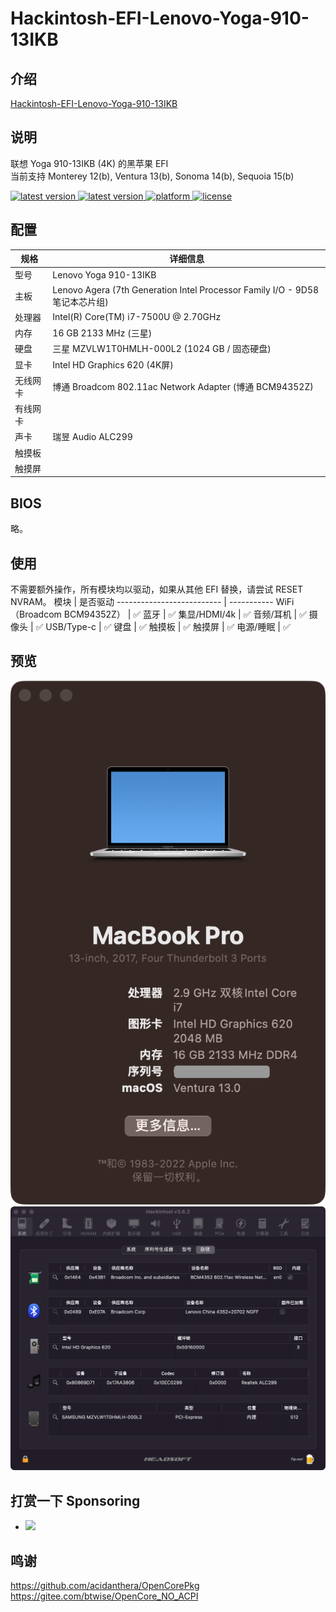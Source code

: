 # Hackintosh-EFI-Lenovo-Yoga-910-13IKB

## 介绍  
[Hackintosh-EFI-Lenovo-Yoga-910-13IKB](https://github.com/wjz304/Hackintosh-EFI-Lenovo-Yoga-910-13IKB)


## 说明  
联想 Yoga 910-13IKB (4K) 的黑苹果 EFI  
当前支持 Monterey 12(b), Ventura 13(b), Sonoma 14(b), Sequoia 15(b)
<!--
downloads
<a href="https://github.com/wjz304/Hackintosh-EFI-Lenovo-Yoga-910-13IKB/releases">
<img src="https://img.shields.io/github/downloads/wjz304/Hackintosh-EFI-Lenovo-Yoga-910-13IKB/total.svg?style=flat" alt="downloads"/>
</a>
-->
<!-- version -->
<a href="https://github.com/wjz304/Hackintosh-EFI-Lenovo-Yoga-910-13IKB/releases">
<img src="https://img.shields.io/github/release/wjz304/Hackintosh-EFI-Lenovo-Yoga-910-13IKB.svg?style=flat" alt="latest version"/>
</a>
<!-- version -->
<a href="https://github.com/wjz304/Hackintosh-EFI-Lenovo-Yoga-910-13IKB/releases">
<img src="https://img.shields.io/github/v/release/wjz304/Hackintosh-EFI-Lenovo-Yoga-910-13IKB?include_prereleases&label=prereleases" alt="latest version"/>
</a>
<!-- platform -->
<a href="https://github.com/wjz304/Hackintosh-EFI-Lenovo-Yoga-910-13IKB">
<img src="https://img.shields.io/badge/platform-macOS-lightgrey.svg?style=flat" alt="platform"/>
</a>
<!-- license -->
<a href="https://github.com/wjz304/Hackintosh-EFI-Lenovo-Yoga-910-13IKB/blob/master/License.txt">
<img src="https://img.shields.io/github/license/wjz304/Hackintosh-EFI-Lenovo-Yoga-910-13IKB.svg?style=flat" alt="license"/>
</a>


## 配置  
 规格     | 详细信息
 ---------|--------
 型号     | Lenovo Yoga 910-13IKB
 主板     | Lenovo Agera (7th Generation Intel Processor Family I/O - 9D58 笔记本芯片组)
 处理器   | Intel(R) Core(TM) i7-7500U @ 2.70GHz
 内存     | 16 GB 2133 MHz (三星)
 硬盘     | 三星 MZVLW1T0HMLH-000L2 (1024 GB / 固态硬盘)
 显卡     | Intel HD Graphics 620  (4K屏)
 无线网卡 | 博通 Broadcom 802.11ac Network Adapter (博通 BCM94352Z)
 有线网卡 | 
 声卡     | 瑞昱 Audio ALC299
 触摸板   |
 触摸屏   |


## BIOS
 略。  
 
## 使用
不需要额外操作，所有模块均以驱动，如果从其他 EFI 替换，请尝试 RESET NVRAM。
 模块                       | 是否驱动
 -------------------------- | ----------- 
 WiFi（Broadcom BCM94352Z） | ✅
 蓝牙                       | ✅
 集显/HDMI/4k               | ✅
 音频/耳机                  | ✅
 摄像头                     | ✅
 USB/Type-c                 | ✅
 键盘                       | ✅
 触摸板                     | ✅
 触摸屏                     | ✅
 电源/睡眠                  | ✅


## 预览
 ![Image text](screenshot/QQ图片20220614200153.png)   
 ![Image text](screenshot/QQ图片20211006155107.png)   


## 打赏一下 Sponsoring
- <img src="https://raw.githubusercontent.com/wjz304/wjz304/master/my/buymeacoffee.png" width="700">


## 鸣谢
https://github.com/acidanthera/OpenCorePkg  
https://gitee.com/btwise/OpenCore_NO_ACPI  